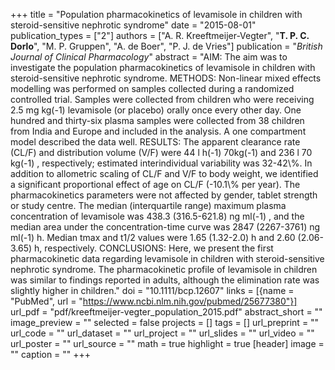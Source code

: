 +++
title = "Population pharmacokinetics of levamisole in children with steroid-sensitive nephrotic syndrome"
date = "2015-08-01"
publication_types = ["2"]
authors = ["A. R. Kreeftmeijer-Vegter", "**T. P. C. Dorlo**", "M. P. Gruppen", "A. de Boer", "P. J. de Vries"]
publication = "_British Journal of Clinical Pharmacology_"
abstract = "AIM: The aim was to investigate the population pharmacokinetics of levamisole in children with steroid-sensitive nephrotic syndrome. METHODS: Non-linear mixed effects modelling was performed on samples collected during a randomized controlled trial. Samples were collected from children who were receiving 2.5 mg kg(-1) levamisole (or placebo) orally once every other day. One hundred and thirty-six plasma samples were collected from 38 children from India and Europe and included in the analysis. A one compartment model described the data well. RESULTS: The apparent clearance rate (CL/F) and distribution volume (V/F) were 44 l h(-1) 70kg(-1) and 236 l 70 kg(-1) , respectively; estimated interindividual variability was 32-42\\%. In addition to allometric scaling of CL/F and V/F to body weight, we identified a significant proportional effect of age on CL/F (-10.1\\% per year). The pharmacokinetics parameters were not affected by gender, tablet strength or study centre. The median (interquartile range) maximum plasma concentration of levamisole was 438.3 (316.5-621.8) ng ml(-1) , and the median area under the concentration-time curve was 2847 (2267-3761) ng ml(-1) h. Median tmax and t1/2 values were 1.65 (1.32-2.0) h and 2.60 (2.06-3.65) h, respectively. CONCLUSIONS: Here, we present the first pharmacokinetic data regarding levamisole in children with steroid-sensitive nephrotic syndrome. The pharmacokinetic profile of levamisole in children was similar to findings reported in adults, although the elimination rate was slightly higher in children."
doi = "10.1111/bcp.12607"
links = [{name = "PubMed", url = "https://www.ncbi.nlm.nih.gov/pubmed/25677380"}]
url_pdf = "pdf/kreeftmeijer-vegter_population_2015.pdf"
abstract_short = ""
image_preview = ""
selected = false
projects = []
tags = []
url_preprint = ""
url_code = ""
url_dataset = ""
url_project = ""
url_slides = ""
url_video = ""
url_poster = ""
url_source = ""
math = true
highlight = true
[header]
image = ""
caption = ""
+++
